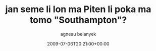 ---
title: 'jan seme li lon ma Piten li poka ma tomo "Southampton"?'
posts: 1
hash: 't1058'
author: 'agneau belanyek'
date: 2009-07-06T20:21:00+00:00
sources:
  - http://forums.tokipona.org/viewtopic.php%3Ft=1058.html
---